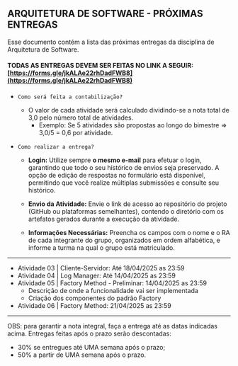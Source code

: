 ## ARQUITETURA DE SOFTWARE - PRÓXIMAS ENTREGAS

Esse documento contém a lista das próximas entregas da disciplina de Arquitetura de Software.

#### TODAS AS ENTREGAS DEVEM SER FEITAS NO LINK A SEGUIR: [https://forms.gle/jkALAe22rhDadFWB8](https://forms.gle/jkALAe22rhDadFWB8)

- `Como será feita a contabilização?`

    - O valor de cada atividade será calculado dividindo-se a nota total de 3,0 pelo número total de atividades.
        + Exemplo: Se 5 atividades são propostas ao longo do bimestre => 3,0/5 = 0,6 por atividade.

- `Como realizar a entrega?`
    + __Login:__ Utilize sempre **o mesmo e-mail** para efetuar o login, garantindo que todo o seu histórico de envios seja preservado. A opção de edição de respostas no formulário está disponível, permitindo que você realize múltiplas submissões e consulte seu histórico.

    + __Envio da Atividade:__ Envie o link de acesso ao repositório do projeto (GitHub ou plataformas semelhantes), contendo o diretório com os artefatos gerados durante a execução da atividade.

    + __Informações Necessárias:__ Preencha os campos com o nome e o RA de cada integrante do grupo, organizados em ordem alfabética, e informe a turma na qual o grupo está matriculado.
___


- Atividade 03 | Cliente-Servidor: Até 18/04/2025 as 23:59
- Atividade 04 | Log Manager: Até 14/04/2025 as 23:59
- Atividade 05 | Factory Method - Preliminar: 14/04/2025 as 23:59
    + Descrição de onde a funcionalidade vai ser implementada
    + Criação dos componentes do padrão Factory
- Atividade 06 | Factory Method: 21/04/2025 as 23:59

___

OBS: para garantir a nota integral, faça a entrega até as datas indicadas acima. Entregas feitas após o prazo serão descontadas:
- 30% se entregues até UMA semana após o prazo;
- 50% a partir de UMA semana após o prazo. 